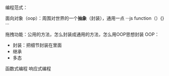编程范式：

面向对象（oop）：周围对世界的一个**抽象**（封装），通用一点
···js
function（）{}
···

拖拽功能：公用的方法，怎么封装成通用的方法，怎么用OOP思想封装
OOP：
- 封装：把细节封装在里面
- 继承
- 多态


函数式编程
响应式编程